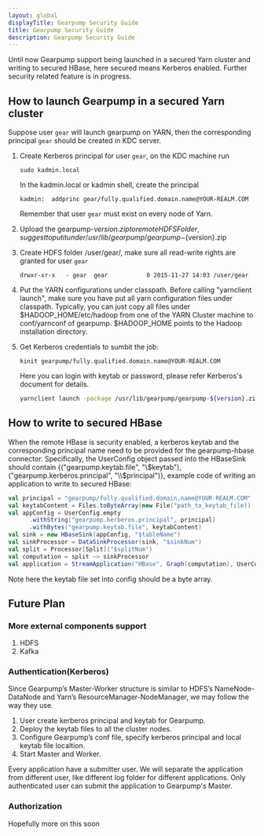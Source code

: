 ```yaml
---
layout: global
displayTitle: Gearpump Security Guide
title: Gearpump Security Guide
description: Gearpump Security Guide
---
```


Until now Gearpump support being launched in a secured Yarn cluster and writing to secured HBase, here secured means Kerberos enabled. 
Further security related feature is in progress.

## How to launch Gearpump in a secured Yarn cluster
Suppose user ```gear``` will launch gearpump on YARN, then the corresponding principal `gear` should be created in KDC server.

1. Create Kerberos principal for user ```gear```, on the KDC machine run
 
   ``` 
   sudo kadmin.local
   ```
   
   In the kadmin.local or kadmin shell, create the principal
   
   ```
   kadmin:  addprinc gear/fully.qualified.domain.name@YOUR-REALM.COM
   ```
   
   Remember that user ```gear``` must exist on every node of Yarn. 

2. Upload the gearpump-${version}.zip to remote HDFS Folder, suggest to put it under /usr/lib/gearpump/gearpump-${version}.zip
3. Create HDFS folder /user/gear/, make sure all read-write rights are granted for user ```gear```

   ```
   drwxr-xr-x   - gear  gear           0 2015-11-27 14:03 /user/gear
   ```
   
4. Put the YARN configurations under classpath.
  Before calling "yarnclient launch", make sure you have put all yarn configuration files under classpath.
  Typically, you can just copy all files under $HADOOP_HOME/etc/hadoop from one of the YARN Cluster machine to conf/yarnconf of gearpump.
  $HADOOP_HOME points to the Hadoop installation directory. 
5. Get Kerberos credentials to sumbit the job:

   ```
   kinit gearpump/fully.qualified.domain.name@YOUR-REALM.COM
   ```
   
   Here you can login with keytab or password, please refer Kerberos's document for details.
    
   ``` bash
   yarnclient launch -package /usr/lib/gearpump/gearpump-${version}.zip
   ```
  
## How to write to secured HBase
When the remote HBase is security enabled, a kerberos keytab and the corresponding principal name need to be
provided for the gearpump-hbase connector. Specifically, the UserConfig object passed into the HBaseSink should contain
{("gearpump.keytab.file", "\\$keytab"), ("gearpump.kerberos.principal", "\\$principal")}, example code of writing an application
to write to secured HBase:

```scala
val principal = "gearpump/fully.qualified.domain.name@YOUR-REALM.COM"
val keytabContent = Files.toByteArray(new File("path_to_keytab_file))
val appConfig = UserConfig.empty
      .withString("gearpump.kerberos.principal", principal)
      .withBytes("gearpump.keytab.file", keytabContent)
val sink = new HBaseSink(appConfig, "$tableName")
val sinkProcessor = DataSinkProcessor(sink, "$sinkNum")
val split = Processor[Split]("$splitNum")
val computation = split ~> sinkProcessor
val application = StreamApplication("HBase", Graph(computation), UserConfig.empty)
```

Note here the keytab file set into config should be a byte array.

## Future Plan

### More external components support
1. HDFS
2. Kafka

### Authentication(Kerberos)
Since Gearpump’s Master-Worker structure is similar to HDFS’s NameNode-DataNode and Yarn’s ResourceManager-NodeManager, we may follow the way they use.

1. User create kerberos principal and keytab for Gearpump.
2. Deploy the keytab files to all the cluster nodes.
3. Configure Gearpump’s conf file, specify kerberos principal and local keytab file localtion.
4. Start Master and Worker.

Every application have a submitter user. We will separate the application from different user, like different log folder for different applications. 
Only authenticated user can submit the application to Gearpump's Master.

### Authorization
Hopefully more on this soon
